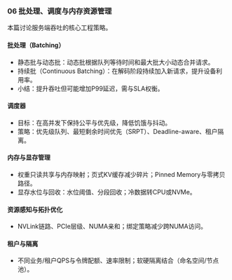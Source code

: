 ### 06 批处理、调度与内存资源管理

本篇讨论服务端吞吐的核心工程策略。

#### 批处理（Batching）
- 静态批与动态批：动态批根据队列等待时间和最大批大小动态合并请求。
- 持续批（Continuous Batching）：在解码阶段持续加入新请求，提升设备利用率。
- 小结：提升吞吐但可能增加P99延迟，需与SLA权衡。

#### 调度器
- 目标：在高并发下保持公平与优先级，降低饥饿与抖动。
- 策略：优先级队列、最短剩余时间优先（SRPT）、Deadline-aware、租户隔离。

#### 内存与显存管理
- 权重只读共享与内存映射；页式KV缓存减少碎片；Pinned Memory与零拷贝路径。
- 显存水位与回收：水位阈值、分段回收；冷数据转CPU或NVMe。

#### 资源感知与拓扑优化
- NVLink链路、PCIe层级、NUMA亲和；绑定策略减少跨NUMA访问。

#### 租户与隔离
- 不同业务/租户QPS与令牌配额、速率限制；软硬隔离结合（命名空间/节点池）。


